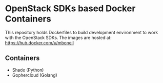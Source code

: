 OpenStack SDKs based Docker Containers
======================================

This repository holds Dockerfiles to build development environment to work with the OpenStack SDKs. The images are hosted at: https://hub.docker.com/u/mbonell

Containers
-----------
- Shade (Python)
- Gophercloud (Golang)
